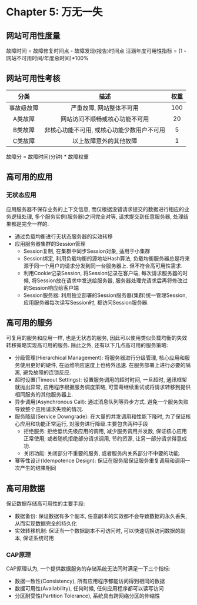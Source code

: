 # Chapter 5: 万无一失

## 网站可用性度量
故障时间 = 故障修复时间点 - 故障发现(报告)时间点
汪涵年度可用性指标 = (1 - 网站不可用时间/年度总时间)*100%

## 网站可用性考核

|分类|描述|权重|
|:--:|:-:|:--:|
|事故级故障|严重故障, 网站整体不可用|100|
|A类故障|网站访问不顺畅或核心功能不可用|20|
|B类故障|非核心功能不可用, 或核心功能少数用户不可用|5|
|C类故障|以上故障意外的其他故障|1|

故障分 = 故障时间(分钟) * 故障权重

## 高可用的应用
### 无状态应用
应用服务器不保存业务的上下文信息, 而仅根据没错请求提交的数据进行相应的业务逻辑处理,
 多个服务实例(服务器)之间完全对等, 请求提交到任意服务器, 处理结果都是完全一样的.
* 通过负载均衡进行无状态服务器的实效转移
* 应用服务器集群的Session管理
    - Session复制, 在集群中同步Session对象, 适用于小集群
    - Session绑定, 利用负载均衡的源地址Hash算法, 负载均衡服务器总是将来源于同一个用户的请求分发到同一台服务器上. 但不符合高可用性需求.
    - 利用Cookie记录Session, 将Session记录在客户端, 每次请求服务器的时候, 将Session放在请求中发送给服务器, 服务器处理完请求后再将修改过的Session响应给客户端
    - Session服务器: 利用独立部署的Session服务器(集群)统一管理Session, 应用服务器每次读写Session时, 都访问Session服务器.
    
## 高可用的服务
可复用的服务和应用一样, 也是无状态的服务, 因此可以使用类似负载均衡的失效转移策略实现高可用的服务. 除此之外, 还有以下几点高可用的服务策略:
* 分级管理(Hierarchical Management): 将服务器进行分级管理, 核心应用和服务使用更好的硬件, 在运维响应速度上也格外迅速. 在服务部署上进行必要的隔离, 避免故障的连锁反应.
* 超时设置(Timeout Settings): 设置服务调用的超时时间, 一旦超时, 通讯框架就抛出异常, 应用程序根据服务调度策略, 可萱蕚继续重试或将请求转移到提供相同服务的其他服务器上.
* 异步调用(Asynchronous Call): 通过消息队列等异步方式, 避免一个服务失败导致整个应用请求失败的情况.
* 服务降级(Service Downgrade): 在大量的并发调用和性能下降时, 为了保证核心应用和功能正常运行, 对服务进行降级.主要包含两种手段
    - 拒绝服务: 拒绝低优先级应用的调用, 减少服务调用并发数, 保证核心应用正常使用; 或者随机拒绝部分请求调用, 节约资源, 让另一部分请求得意成功.
    - 关闭功能: 关闭部分不重要的服务, 或者服务内关系部分不中要的功能.
* 幂等性设计(Idempotence Design): 保证在服务层保证服务重复调用和调用一次产生的结果相同

## 高可用数据
保证数据存储高可用性的主要手段:
* 数据备份: 保证数据有多个副本, 任意副本的实效都不会导致数据的永久丢失, 从而实现数据完全的持久化
* 实效转移机制: 保证当一个数据副本不可访问时, 可以快速切换访问数据的副本, 保证系统可用

### CAP原理
CAP原理认为, 一个提供数据服务的存储系统无法同时满足一下三个指标:
* 数据一致性(Consistency), 所有应用程序都能访问得到相同的数据
* 数据可用性(Availability), 任何时候, 任何应用程序都可以读写访问
* 分区耐受性(Partition Tolerance), 系统具有跨网络分区的伸缩性
